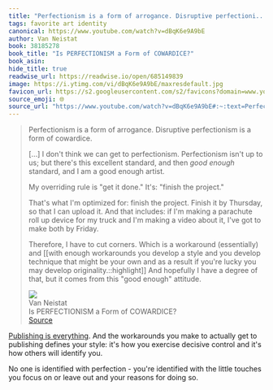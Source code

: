 ```yaml
---
title: "Perfectionism is a form of arrogance. Disruptive perfectioni..."
tags: favorite art identity
canonical: https://www.youtube.com/watch?v=dBqK6e9A9bE
author: Van Neistat
book: 38185278
book_title: "Is PERFECTIONISM a Form of COWARDICE?"
book_asin: 
hide_title: true
readwise_url: https://readwise.io/open/685149839
image: https://i.ytimg.com/vi/dBqK6e9A9bE/maxresdefault.jpg
favicon_url: https://s2.googleusercontent.com/s2/favicons?domain=www.youtube.com
source_emoji: 🌐
source_url: "https://www.youtube.com/watch?v=dBqK6e9A9bE#:~:text=Perfectionism%20is%20a,%22good%20enough%22%20attitude."
---
```


> Perfectionism is a form of arrogance. Disruptive perfectionism is a form of cowardice.
> 
> [...] I don't think we can get to perfectionism. Perfectionism isn't up to us; but there's this excellent standard, and then _good enough_ standard, and I am a good enough artist.
> 
> My overriding rule is "get it done." It's: "finish the project."
> 
> That's what I'm optimized for: finish the project. Finish it by Thursday, so that I can upload it. And that includes: if I'm making a parachute roll up device for my truck and I'm making a video about it, I've got to make both by Friday.
> 
> Therefore, I have to cut corners. Which is a workaround (essentially) and [[with enough workarounds you develop a style and you develop technique that might be your own and as a result if you're lucky you may develop originality.::highlight]] And hopefully I have a degree of that, but it comes from this "good enough" attitude.
> <div class="quoteback-footer"><div class="quoteback-avatar"><img class="mini-favicon" src="https://s2.googleusercontent.com/s2/favicons?domain=www.youtube.com"></div><div class="quoteback-metadata"><div class="metadata-inner"><span style="display:none">FROM:</span><div aria-label="Van Neistat" class="quoteback-author"> Van Neistat</div><div aria-label="Is PERFECTIONISM a Form of COWARDICE?" class="quoteback-title"> Is PERFECTIONISM a Form of COWARDICE?</div></div></div><div class="quoteback-backlink"><a target="_blank" aria-label="go to the full text of this quotation" rel="noopener" href="https://www.youtube.com/watch?v=dBqK6e9A9bE#:~:text=Perfectionism%20is%20a,%22good%20enough%22%20attitude." class="quoteback-arrow"> Source</a></div></div>

[Publishing is everything](https://www.joshbeckman.org/notes/510114372). And the workarounds you make to actually get to publishing defines your style: it's how you exercise decisive control and it's how others will identify you.

No one is identified with perfection - you're identified with the little touches you focus on or leave out and your reasons for doing so.